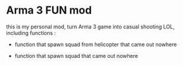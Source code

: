 # Arma 3 FUN mod

this is my personal mod, turn Arma 3 game into casual shooting LOL, including functions :

* function that spawn squad from helicopter that came out nowhere

* function that spawn squad that came out nowhere
